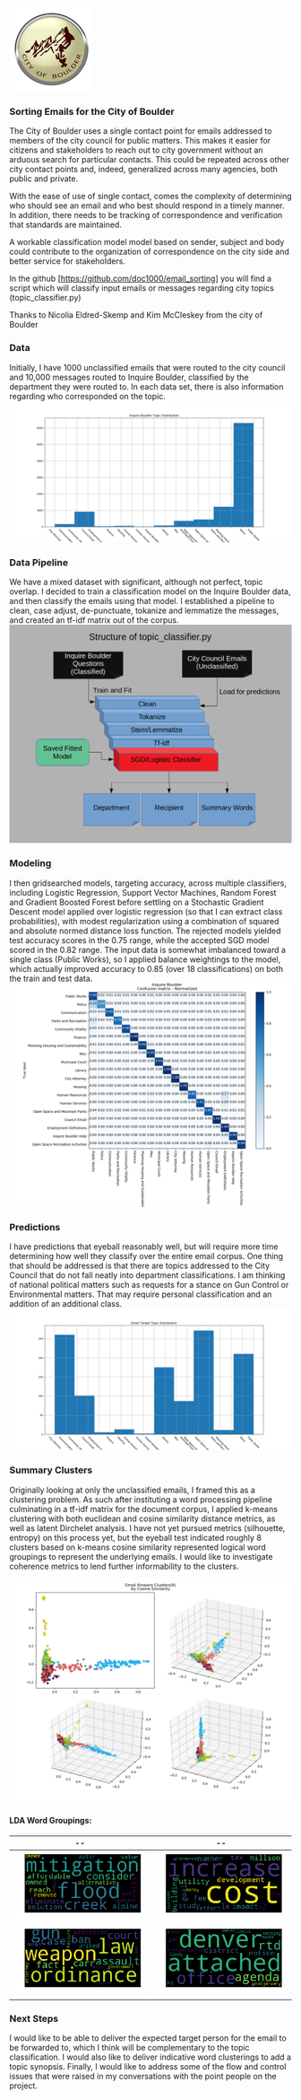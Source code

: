 ![city of boulder logo](images/city-of-boulder-small.png)

### Sorting Emails for the City of Boulder
The City of Boulder uses a single contact point for emails addressed to members of the city council for public matters.  This makes it easier for citizens and stakeholders to reach out to city government without an arduous search for particular contacts.  This could be repeated across other city contact points and, indeed, generalized across many agencies, both public and private.

With the ease of use of single contact, comes the complexity of determining who should see an email and who best should respond in a timely manner.  In addition, there needs to be tracking of correspondence and verification that standards are maintained.

A workable classification model model based on sender, subject and body could contribute to the organization of correspondence on the city side and better service for stakeholders.

In the github [https://github.com/doc1000/email_sorting] you will find a script which will classify input emails or messages regarding city topics (topic_classifier.py)

Thanks to Nicolia Eldred-Skemp and Kim McCleskey from the city of Boulder

### Data
Initially, I have 1000 unclassified emails that were routed to the city council and 10,000 messages routed to Inquire Boulder, classified by the department they were routed to.  In each data set, there is also information regarding who corresponded on the topic.
![inquire boulder histogram](images/inquire_bouilder_topic_histogram.png)

### Data Pipeline
We have a mixed dataset with significant, although not perfect, topic overlap.  I decided to train a classification model on the Inquire Boulder data, and then classify the emails using that model.  I established a pipeline to clean, case adjust, de-punctuate, tokanize and lemmatize the messages, and created an tf-idf matrix out of the corpus.  
![process flowchart](images/process_flowchart_2.png)

### Modeling
I then gridsearched models, targeting accuracy, across multiple classifiers, including Logistic Regression, Support Vector Machines, Random Forest and Gradient Boosted Forest before settling on a Stochastic Gradient Descent model applied over logistic regression (so that I can extract class probabilities), with modest regularization using a combination of squared and absolute normed distance loss function.  The rejected models yielded test accuracy scores in the 0.75 range, while the accepted SGD model scored in the 0.82 range.  The input data is somewhat imbalanced toward a single class (Public Works), so I applied balance weightings to the model, which actually improved accuracy to 0.85 (over 18 classifications) on both the train and test data.
![Multi-category confusion matrix](images/im_so_confusion_matrix.png)

### Predictions
I have predictions that eyeball reasonably well, but will require more time determining how well they classify over the entire email corpus.  One thing that should be addressed is that there are topics addressed to the City Council that do not fall neatly into department classifications.  I am thinking of national political matters such as requests for a stance on Gun Control or Environmental matters.  That may require personal classification and an addition of an additional class.
![inquire boulder histogram](images/email_target_topic_histogram.png)

### Summary Clusters
Originally looking at only the unclassified emails, I framed this as a clustering problem.  As such after instituting a word processing pipeline culminating in a tf-idf matrix for the document corpus, I applied k-means clustering with both euclidean and cosine similarity distance metrics, as well as latent Dirchelet analysis.  I have not yet pursued metrics (silhouette, entropy) on this process yet, but the eyeball test indicated roughly 8 clusters based on k-means cosine similarity represented logical word groupings to represent the underlying emails.  I would like to investigate coherence metrics to lend further informability to the clusters.

![pca clustering](images/pca_3d_titled.png)

#### LDA Word Groupings:

|--|--|
|--|--|
|![a](images/word_cloud_flood.png) |![b](images/word_cloud_utility.png) |
|![x](images/word_cloud_weapon.png) |![y](images/word_cloud_rtd.png) |



### Next Steps
I would like to be able to deliver the expected target person for the email to be forwarded to, which I think will be complementary to the topic classification.  I would also like to deliver indicative word clusterings to add a topic synopsis.  Finally, I would like to address some of the flow and control issues that were raised in my conversations with the point people on the project.

